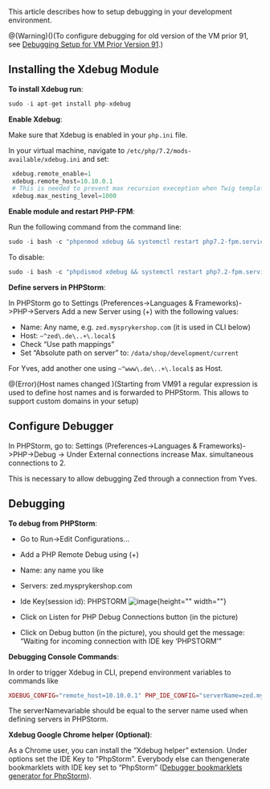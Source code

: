 This article describes how to setup debugging in your development environment.

@(Warning)()(To configure debugging for old version of the VM prior 91, see [Debugging Setup for VM Prior Version 91](https://documentation.spryker.com/v4/debugging-setup-prior-vm91).)

## Installing the Xdebug Module

**To install Xdebug run**:

```php
sudo -i apt-get install php-xdebug
```

**Enable Xdebug**:

Make sure that Xdebug is enabled in your `php.ini` file.

In your virtual machine, navigate to `/etc/php/7.2/mods-available/xdebug.ini` and set:

```php
 xdebug.remote_enable=1
 xdebug.remote_host=10.10.0.1
 # This is needed to prevent max recursion exeception when Twig templates are very complicated
 xdebug.max_nesting_level=1000
```

**Enable module and restart PHP-FPM**:

Run the following command from the command line:

```php
sudo -i bash -c "phpenmod xdebug && systemctl restart php7.2-fpm.service"
```

To disable:

```php
sudo -i bash -c "phpdismod xdebug && systemctl restart php7.2-fpm.service"
```

**Define servers in PHPStorm**:

In PHPStorm go to Settings (Preferences->Languages & Frameworks)->PHP->Servers Add a new Server using (+) with the following values:

* Name: Any name, e.g. `zed.mysprykershop.com` (it is used in CLI below)
* Host: `~^zed\.de\..+\.local$`
* Check “Use path mappings”
* Set “Absolute path on server” to: `/data/shop/development/current`

For Yves, add another one using `~^www\.de\..+\.local$` as Host.

@(Error)(Host names changed )(Starting from VM91 a regular expression is used to define host names and is forwarded to PHPStorm. This allows to support custom domains in your setup)

## Configure Debugger

In PHPStorm, go to: Settings (Preferences->Languages & Frameworks)->PHP->Debug -> Under External connections increase Max. simultaneous connections to 2.

This is necessary to allow debugging Zed through a connection from Yves.

## Debugging

**To debug from PHPStorm**:

* Go to Run->Edit Configurations…
* Add a PHP Remote Debug using (+)
* Name: any name you like
* Servers: zed.mysprykershop.com
* Ide Key(session id): PHPSTORM
![image](https://spryker.s3.eu-central-1.amazonaws.com/docs/Developer+Guide/Installation/Debugging/debugging-php-storm.png){height="" width=""}

* Click on Listen for PHP Debug Connections button (in the picture)
* Click on Debug button (in the picture), you should get the message: “Waiting for incoming connection with IDE key ‘PHPSTORM’”

**Debugging Console Commands**:

In order to trigger Xdebug in CLI, prepend environment variables to commands like

```php
XDEBUG_CONFIG="remote_host=10.10.0.1" PHP_IDE_CONFIG="serverName=zed.mysprykershop.com" vendor/bin/console <command>
```

The serverNamevariable should be equal to the server name used when defining servers in PHPStorm.

**Xdebug Google Chrome helper (Optional)**:

As a Chrome user, you can install the “Xdebug helper” extension. Under options set the IDE Key to “PhpStorm”. Everybody else can thengenerate bookmarklets with IDE key set to “PhpStorm” ([Debugger bookmarklets generator for PhpStorm](http://www.jetbrains.com/phpstorm/marklets/)).